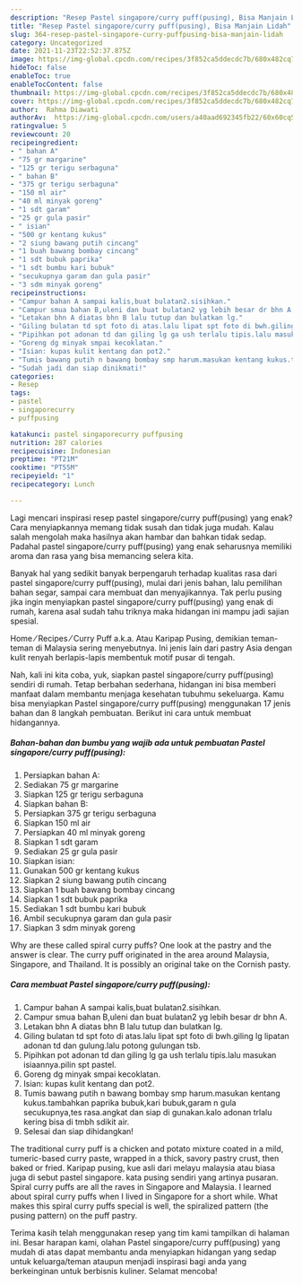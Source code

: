 ```yaml
---
description: "Resep Pastel singapore/curry puff(pusing), Bisa Manjain Lidah"
title: "Resep Pastel singapore/curry puff(pusing), Bisa Manjain Lidah"
slug: 364-resep-pastel-singapore-curry-puffpusing-bisa-manjain-lidah
category: Uncategorized
date: 2021-11-23T22:52:37.875Z
image: https://img-global.cpcdn.com/recipes/3f852ca5ddecdc7b/680x482cq70/pastel-singaporecurry-puffpusing-foto-resep-utama.jpg
hideToc: false
enableToc: true
enableTocContent: false
thumbnail: https://img-global.cpcdn.com/recipes/3f852ca5ddecdc7b/680x482cq70/pastel-singaporecurry-puffpusing-foto-resep-utama.jpg
cover: https://img-global.cpcdn.com/recipes/3f852ca5ddecdc7b/680x482cq70/pastel-singaporecurry-puffpusing-foto-resep-utama.jpg
author:  Rahma Diawati
authorAv:  https://img-global.cpcdn.com/users/a40aad692345fb22/60x60cq50/avatar.jpg
ratingvalue: 5
reviewcount: 20
recipeingredient:
- " bahan A"
- "75 gr margarine"
- "125 gr terigu serbaguna"
- " bahan B"
- "375 gr terigu serbaguna"
- "150 ml air"
- "40 ml minyak goreng"
- "1 sdt garam"
- "25 gr gula pasir"
- " isian"
- "500 gr kentang kukus"
- "2 siung bawang putih cincang"
- "1 buah bawang bombay cincang"
- "1 sdt bubuk paprika"
- "1 sdt bumbu kari bubuk"
- "secukupnya garam dan gula pasir"
- "3 sdm minyak goreng"
recipeinstructions:
- "Campur bahan A sampai kalis,buat bulatan2.sisihkan."
- "Campur smua bahan B,uleni dan buat bulatan2 yg lebih besar dr bhn A."
- "Letakan bhn A diatas bhn B lalu tutup dan bulatkan lg."
- "Giling bulatan td spt foto di atas.lalu lipat spt foto di bwh.giling lg lipatan adonan td dan gulung.lalu potong gulungan tsb."
- "Pipihkan pot adonan td dan giling lg ga ush terlalu tipis.lalu masukan isiaannya.pilin spt pastel."
- "Goreng dg minyak smpai kecoklatan."
- "Isian: kupas kulit kentang dan pot2."
- "Tumis bawang putih n bawang bombay smp harum.masukan kentang kukus.tambahkan paprika bubuk,kari bubuk,garam n gula secukupnya,tes rasa.angkat dan siap di gunakan.kalo adonan trlalu kering bisa di tmbh sdikit air."
- "Sudah jadi dan siap dinikmati!"
categories:
- Resep
tags:
- pastel
- singaporecurry
- puffpusing

katakunci: pastel singaporecurry puffpusing 
nutrition: 287 calories
recipecuisine: Indonesian
preptime: "PT21M"
cooktime: "PT55M"
recipeyield: "1"
recipecategory: Lunch

---
```



Lagi mencari inspirasi resep pastel singapore/curry puff(pusing) yang enak? Cara menyiapkannya memang tidak susah dan tidak juga mudah. Kalau salah mengolah maka hasilnya akan hambar dan bahkan tidak sedap. Padahal pastel singapore/curry puff(pusing) yang enak seharusnya memiliki aroma dan rasa yang bisa memancing selera kita.


Banyak hal yang sedikit banyak berpengaruh terhadap kualitas rasa dari pastel singapore/curry puff(pusing), mulai dari jenis bahan, lalu pemilihan bahan segar, sampai cara membuat dan menyajikannya. Tak perlu pusing jika ingin menyiapkan pastel singapore/curry puff(pusing) yang enak di rumah, karena asal sudah tahu triknya maka hidangan ini mampu jadi sajian spesial.

Home ⁄ Recipes ⁄ Curry Puff a.k.a. Atau Karipap Pusing, demikian teman-teman di Malaysia sering menyebutnya. Ini jenis lain dari pastry Asia dengan kulit renyah berlapis-lapis membentuk motif pusar di tengah.


Nah, kali ini kita coba, yuk, siapkan pastel singapore/curry puff(pusing) sendiri di rumah. Tetap berbahan sederhana, hidangan ini bisa memberi manfaat dalam membantu menjaga kesehatan tubuhmu sekeluarga. Kamu bisa menyiapkan Pastel singapore/curry puff(pusing) menggunakan 17 jenis bahan dan 8 langkah pembuatan. Berikut ini cara untuk membuat hidangannya.

<!--inarticleads1-->

##### Bahan-bahan dan bumbu yang wajib ada untuk pembuatan Pastel singapore/curry puff(pusing):

1. Persiapkan  bahan A:
1. Sediakan 75 gr margarine
1. Siapkan 125 gr terigu serbaguna
1. Siapkan  bahan B:
1. Persiapkan 375 gr terigu serbaguna
1. Siapkan 150 ml air
1. Persiapkan 40 ml minyak goreng
1. Siapkan 1 sdt garam
1. Sediakan 25 gr gula pasir
1. Siapkan  isian:
1. Gunakan 500 gr kentang kukus
1. Siapkan 2 siung bawang putih cincang
1. Siapkan 1 buah bawang bombay cincang
1. Siapkan 1 sdt bubuk paprika
1. Sediakan 1 sdt bumbu kari bubuk
1. Ambil secukupnya garam dan gula pasir
1. Siapkan 3 sdm minyak goreng


Why are these called spiral curry puffs? One look at the pastry and the answer is clear. The curry puff originated in the area around Malaysia, Singapore, and Thailand. It is possibly an original take on the Cornish pasty. 

<!--inarticleads2-->

##### Cara membuat Pastel singapore/curry puff(pusing):

1. Campur bahan A sampai kalis,buat bulatan2.sisihkan.
1. Campur smua bahan B,uleni dan buat bulatan2 yg lebih besar dr bhn A.
1. Letakan bhn A diatas bhn B lalu tutup dan bulatkan lg.
1. Giling bulatan td spt foto di atas.lalu lipat spt foto di bwh.giling lg lipatan adonan td dan gulung.lalu potong gulungan tsb.
1. Pipihkan pot adonan td dan giling lg ga ush terlalu tipis.lalu masukan isiaannya.pilin spt pastel.
1. Goreng dg minyak smpai kecoklatan.
1. Isian: kupas kulit kentang dan pot2.
1. Tumis bawang putih n bawang bombay smp harum.masukan kentang kukus.tambahkan paprika bubuk,kari bubuk,garam n gula secukupnya,tes rasa.angkat dan siap di gunakan.kalo adonan trlalu kering bisa di tmbh sdikit air.
1. Selesai dan siap dihidangkan!

The traditional curry puff is a chicken and potato mixture coated in a mild, tumeric-based curry paste, wrapped in a thick, savory pastry crust, then baked or fried. Karipap pusing, kue asli dari melayu malaysia atau biasa juga di sebut pastel singapore. kata pusing sendiri yang artinya pusaran. Spiral curry puffs are all the raves in Singapore and Malaysia. I learned about spiral curry puffs when I lived in Singapore for a short while. What makes this spiral curry puffs special is well, the spiralized pattern (the pusing pattern) on the puff pastry. 

Terima kasih telah menggunakan resep yang tim kami tampilkan di halaman ini. Besar harapan kami, olahan Pastel singapore/curry puff(pusing) yang mudah di atas dapat membantu anda menyiapkan hidangan yang sedap untuk keluarga/teman ataupun menjadi inspirasi bagi anda yang berkeinginan untuk berbisnis kuliner. Selamat mencoba!
